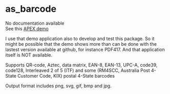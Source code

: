 # as_barcode

No documentation available  
See this [APEX demo](https://apex.oracle.com/pls/apex/f?p=156013)

I use that demo application also to develop and test this package. So it might be possible that the demo shows more than can be done with the lastest version available at github, for instance PDF417. And that application itself is NOT available.

Supports QR-code, Aztec, data matrix, EAN-8, EAN-13, UPC-A, code39, code128, Interleaved 2 of 5 (ITF) and some (RM4SCC, Australia Post 4-State Customer Code, KIX) postal 4-State barcodes

Output format includes png, svg, gif, bmp and jpg.

